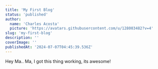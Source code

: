 ```yaml
---
title: 'My First Blog'
status: 'published'
author:
  name: 'Charles Acosta'
  picture: 'https://avatars.githubusercontent.com/u/128003482?v=4'
slug: 'my-first-blog'
description: ''
coverImage: ''
publishedAt: '2024-07-07T04:45:39.536Z'
---
```


Hey Ma.. Ma, I got this thing working, its awesome!